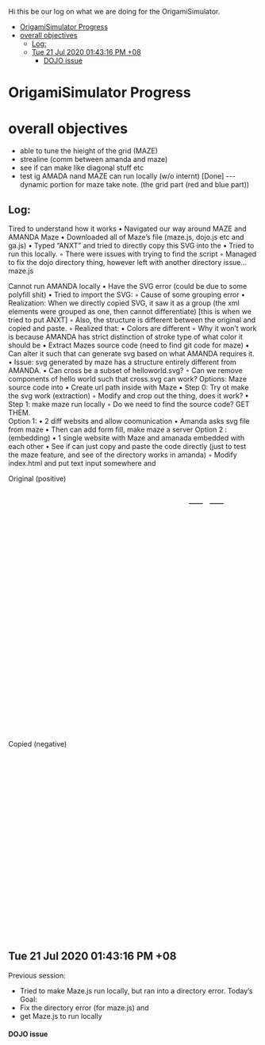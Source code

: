 Hi this be our log on what we are doing for the OrigamiSimulator. 

- [OrigamiSimulator Progress](#origamisimulator-progress)
- [overall objectives](#overall-objectives)
  - [Log:](#log)
  - [Tue 21 Jul 2020 01:43:16 PM +08](#tue-21-jul-2020-014316-pm-08)
      - [DOJO issue](#dojo-issue)

# OrigamiSimulator Progress


# overall objectives 


* able to tune the hieight of the grid (MAZE)
* strealine (comm between amanda and maze)
* see if can make like diagonal stuff etc 
* test ig AMADA nand MAZE can run locally (w/o internt) [Done]
--- dynamic portion for maze take note. (the grid part (red and blue part))



## Log: 
Tired to understand how it works
    • Navigated our way around MAZE and AMANDA
Maze
    • Downloaded all of Maze’s file (maze.js, dojo.js etc and ga.js)
    • Typed “ANXT” and tried to directly copy this SVG into the 
    • Tried to run this locally. 
        ◦ There were issues with trying to find the script 
        ◦ Managed to fix the dojo directory thing, however left with another directory issue…maze.js

Cannot run AMANDA locally
    • Have the SVG error (could be due to some polyfill shit)
    • Tried to import the SVG:
        ◦ Cause of some grouping error
    • Realization: When we directly copied SVG, it saw it as a group (the xml elements were grouped as one, then cannot differentiate) [this is when we tried to put ANXT] 
        ◦ Also, the structure is different between the original and copied and paste. 
        ◦ Realized that:
            ▪ Colors are different
        ◦ Why it won’t work is because AMANDA has strict distinction of stroke type of what color it should be 
            ▪ Extract Mazes source code (need to find git code for maze)
            ▪ Can alter it such that can generate svg based on what AMANDA requires it. 
                • Issue: svg generated by maze has a structure entirely different from AMANDA. 
    • Can cross be a subset of helloworld.svg?
        ◦ Can we remove components of hello world such that cross.svg can work?
Options: 
Maze source code into 
    • Create url path inside with Maze 
    • Step 0: Try ot make the svg work (extraction) 
        ◦ Modify and crop out the thing, does it work?
    • Step 1: make maze run locally 
        ◦ Do we need to find the source code? GET THEM.  
Option 1: 
    • 2 diff websits and allow coomunication 
    • Amanda asks svg file from maze
    • Then can add form fill, make maze a server 
Option 2 : (embedding)
    • 1 single website with Maze and amanada embedded with each other
    • See if can just copy and paste the code directly (just to test the maze feature, and see of the directory works in amanda)
        ◦ Modify index.html and put text input somewhere and 

Original (positive)
<svg xmlns="http://www.w3.org/2000/svg" viewBox="60.37709999999999 -39.6229 679.2468 679.2468">
<line stroke="#000" opacity="1" x1="607.547" y1="16.981" x2="645.283" y2="16.981" stroke-width="1.8867966666666667"/>
<line stroke="#000" opacity="1" x1="550.943" y1="16.981" x2="588.68" y2="16.981" stroke-width="1.8867966666666667"/>
    • Coloring system is in #f00 3 digit 

Copied (negative) 
<svg overflow="hidden" width="800" height="600">
<defs></defs>
Are all this overflow be cropped out 
    • Colouring system is in RGB





## Tue 21 Jul 2020 01:43:16 PM +08

Previous session:
-	Tried to make Maze.js run locally, but ran into a directory error. 
Today’s Goal:
-	Fix the directory error (for maze.js) and 
  - get Maze.js to run locally


#### DOJO issue
